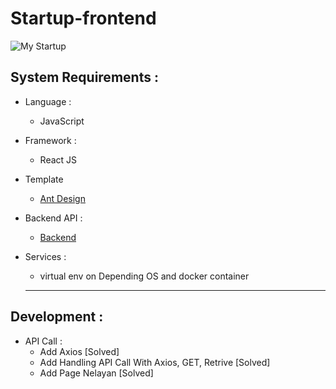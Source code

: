 # Startup-frontend

![My Startup](http://filemanager.bappeda.jayapurakab.go.id/repository/images/MyStartup.png)

## System Requirements :
* Language :
  - JavaScript

* Framework :
  - React JS

* Template
  - [Ant Design](https://ant.design/)

* Backend API :
  - [Backend](https://github.com/Ekhel/Startup-Backend)

* Services :
  - virtual env on Depending OS and docker container

  ---------------------------------------------------------------------------------------------

## Development :
* API Call : 
  - Add Axios [Solved] 
  - Add Handling API Call With Axios, GET, Retrive [Solved]
  - Add Page Nelayan [Solved]
